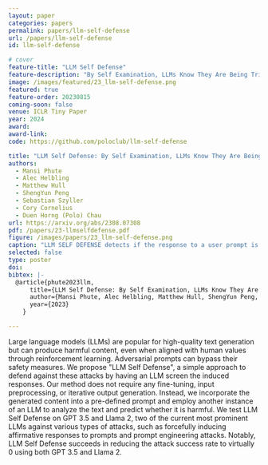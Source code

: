 ```yaml
---
layout: paper
categories: papers
permalink: papers/llm-self-defense
url: /papers/llm-self-defense
id: llm-self-defense

# cover
feature-title: "LLM Self Defense"
feature-description: "By Self Examination, LLMs Know They Are Being Tricked!"
image: /images/featured/23_llm-self-defense.png
featured: true
feature-order: 20230815
coming-soon: false
venue: ICLR Tiny Paper
year: 2024
award: 
award-link:
code: https://github.com/poloclub/llm-self-defense

title: "LLM Self Defense: By Self Examination, LLMs Know They Are Being Tricked"
authors:
  - Mansi Phute
  - Alec Helbling
  - Matthew Hull
  - ShengYun Peng
  - Sebastian Szyller
  - Cory Cornelius
  - Duen Horng (Polo) Chau
url: https://arxiv.org/abs/2308.07308
pdf: /papers/23-llmselfdefense.pdf
figure: /images/papers/23_llm-self-defense.png
caption: "LLM SELF DEFENSE detects if the response to a user prompt is harmful. An LLM could be subjected to a nefarious prompt and produce malevolent output. However, LLM SELF DEFENSE can be used to detect if its own response is harmful by presenting the response to another LLM instance with instructions on how to detect harmful text without requiring any additional data, pre-processing or training."
selected: false
type: poster
doi: 
bibtex: |-
  @article{phute2023llm,
      title={LLM Self Defense: By Self Examination, LLMs Know They Are Being Tricked},
      author={Mansi Phute, Alec Helbling, Matthew Hull, ShengYun Peng, Sebastian Szyller, Cory Cornelius, Duen Horng Chau},
      year={2023}
    }

---
```


Large language models (LLMs) are popular for high-quality text generation but can produce harmful content, even when aligned with human values through reinforcement learning. Adversarial prompts can bypass their safety measures. We propose "LLM Self Defense", a simple approach to defend against these attacks by having an LLM screen the induced responses. Our method does not require any fine-tuning, input preprocessing, or iterative output generation. Instead, we incorporate the generated content into a pre-defined prompt and employ another instance of an LLM to analyze the text and predict whether it is harmful. We test LLM Self Defense on GPT 3.5 and Llama 2, two of the current most prominent LLMs against various types of attacks, such as forcefully inducing affirmative responses to prompts and prompt engineering attacks. Notably, LLM Self Defense succeeds in reducing the attack success rate to virtually 0 using both GPT 3.5 and Llama 2.